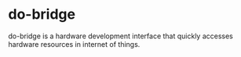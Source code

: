 # do-bridge
do-bridge is a hardware development interface that quickly accesses hardware resources in internet of things.
